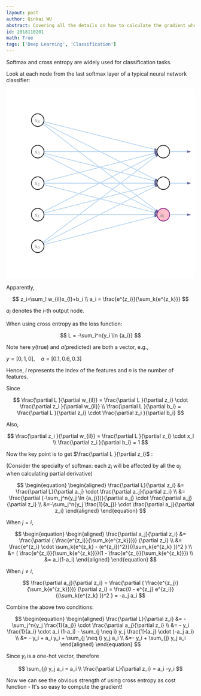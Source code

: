```yaml
---
layout: post
author: Qinkai WU
abstract: Covering all the details on how to calculate the gradient when using softmax and cross entropy in a neural network classifier.
id: 2018110201
math: True
tags: ['Deep Learning', 'Classification']
---
```


Softmax and cross entropy are widely used for classification tasks.
  
Look at each node from the last softmax layer of a typical neural network classifier:
  
![img1](/img/blog/2018110201/img1.svg)
  
Apparently,
  
$$
z_i=\sum_l w_{il}x_{l}+b_i \\
a_i = \frac{e^{z_i}}{\sum_k{e^{z_k}}}
$$

$a_i$ denotes the $i$-th output node.
  
When using cross entropy as the loss function:

$$
L = -\sum_i^n{y_i \ln {a_i}}
$$

Note here $y$(true) and $a$(predicted) are both a vector, e.g.,

$y = [0,1,0], \quad a = [0.1, 0.6, 0.3]$

Hence, $i$ represents the index of the features and $n$ is the number of features.
  

Since
  
$$
\frac{\partial L }{\partial w_{il}} = \frac{\partial L }{\partial z_i} \cdot \frac{\partial z_i }{\partial w_{il}} \\
\frac{\partial L }{\partial b_i} = \frac{\partial L }{\partial z_i} \cdot \frac{\partial z_i }{\partial b_i}
$$

Also,

$$
\frac{\partial z_i }{\partial w_{il}} = \frac{\partial L }{\partial z_i} \cdot x_l  \\
\frac{\partial z_i }{\partial b_i} = 1 
$$

Now the key point is to get $\frac{\partial L }{\partial z_i}$ :
  
(Consider the specialty of softmax: each $z_i$ will be affected by all the $a_j$ when  calculating partial derivative)
  
$$
\begin{equation}
\begin{aligned}
\frac{\partial L}{\partial z_i} &= \frac{\partial L}{\partial a_j} \cdot  \frac{\partial a_j}{\partial z_i} \\
&= \frac{\partial (-\sum_j^n{y_j \ln {a_j}})}{\partial a_j} \cdot  \frac{\partial a_j}{\partial z_i} \\
&=-\sum_j^n{y_j \frac{1}{a_j}} \cdot  \frac{\partial a_j}{\partial z_i}
\end{aligned}
\end{equation}
$$

When $j=i$,
  
$$
\begin{equation}
\begin{aligned}
\frac{\partial a_j}{\partial z_i} &= \frac{\partial ( \frac{e^{z_i}}{\sum_k{e^{z_k}}})} {\partial z_i} \\ &= \frac{e^{z_i} \cdot \sum_k{e^{z_k} - (e^{z_i})^2}}{(\sum_k{e^{z_k} })^2 } \\ &= ( \frac{e^{z_i}}{\sum_k{e^{z_k}}})(1 - \frac{e^{z_i}}{\sum_k{e^{z_k}}}) \\ &= a_i(1-a_i)
\end{aligned}
\end{equation}
$$

  
When $j \neq i$,
  
$$
\frac{\partial a_j}{\partial z_i} = \frac{\partial ( \frac{e^{z_j}}{\sum_k{e^{z_k}}})}
{\partial z_i} = \frac{0 - e^{z_j} e^{z_i}} {(\sum_k{e^{z_k} })^2 } = -a_j a_i
$$


Combine the above two conditions:
  
$$
\begin{equation}
\begin{aligned}
\frac{\partial L}{\partial z_i} &= -\sum_j^n{y_j \frac{1}{a_j}} \cdot  \frac{\partial a_j}{\partial z_i} \\ &= - y_i \frac{1}{a_i} \cdot a_i (1-a_i) - \sum_{j \neq i} y_j \frac{1}{a_j} \cdot (-a_j a_i) \\ &= - y_i + a_i y_i + \sum_{j \neq i} y_j a_i \\ &=- y_i + \sum_{j} y_j a_i 
\end{aligned}
\end{equation}
$$

Since $y_i$ is a one-hot vector, therefore 
  
$$
\sum_{j} y_j a_i = a_i \\
\frac{\partial L}{\partial z_i} = a_i -y_i
$$

Now we can see the obvious strength of using cross entropy as cost function - It's so easy to compute the gradient!
